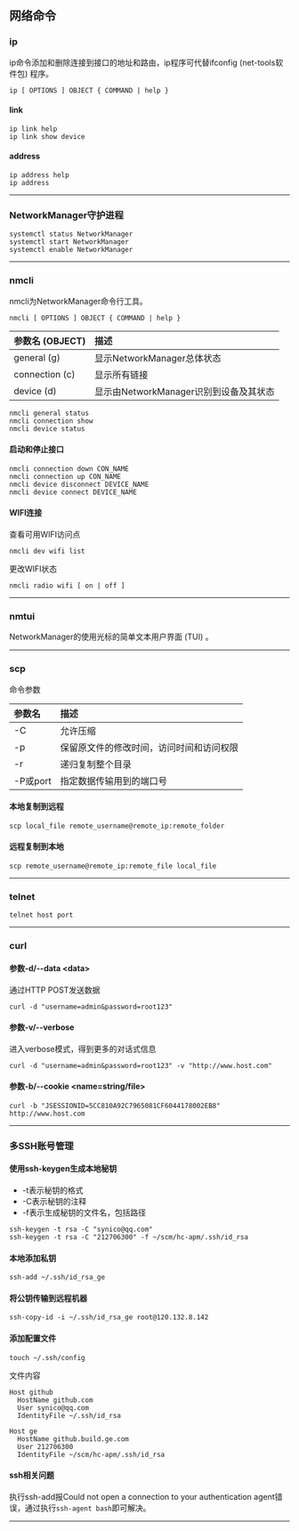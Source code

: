 ## 网络命令

### ip
ip命令添加和删除连接到接口的地址和路由，ip程序可代替ifconfig (net-tools软件包) 程序。

```
ip [ OPTIONS ] OBJECT { COMMAND | help }
```

#### link
```
ip link help
ip link show device
```

#### address
```
ip address help
ip address
```

***

### NetworkManager守护进程

```
systemctl status NetworkManager
systemctl start NetworkManager
systemctl enable NetworkManager
```

***

### nmcli
nmcli为NetworkManager命令行工具。

```
nmcli [ OPTIONS ] OBJECT { COMMAND | help }
```

参数名 (OBJECT) |描述
:--|:--
general (g) |显示NetworkManager总体状态
connection (c) |显示所有链接
device (d) |显示由NetworkManager识别到设备及其状态

```
nmcli general status
nmcli connection show
nmcli device status
```

#### 启动和停止接口

```
nmcli connection down CON_NAME
nmcli connection up CON_NAME
nmcli device disconnect DEVICE_NAME
nmcli device connect DEVICE_NAME
```

#### WIFI连接
查看可用WIFI访问点

```
nmcli dev wifi list
```

更改WIFI状态

```
nmcli radio wifi [ on | off ]
```

***

### nmtui
NetworkManager的使用光标的简单文本用户界面 (TUI) 。

***

### scp
命令参数

参数名|描述
:--|:--
-C|允许压缩
-p|保留原文件的修改时间，访问时间和访问权限
-r|递归复制整个目录
-P或port|指定数据传输用到的端口号

#### 本地复制到远程
```
scp local_file remote_username@remote_ip:remote_folder
```
#### 远程复制到本地
```
scp remote_username@remote_ip:remote_file local_file
```
***

### telnet
```
telnet host port
```
***

### curl
#### 参数-d/--data \<data>
通过HTTP POST发送数据
```
curl -d "username=admin&password=root123"
```
#### 参数-v/--verbose
进入verbose模式，得到更多的对话式信息
```
curl -d "username=admin&password=root123" -v "http://www.host.com"
```
#### 参数-b/--cookie \<name=string/file>
```
curl -b "JSESSIONID=5CC810A92C7965081CF6044178002EB8" http://www.host.com
```

***

### 多SSH账号管理
#### 使用ssh-keygen生成本地秘钥
* -t表示秘钥的格式
* -C表示秘钥的注释
* -f表示生成秘钥的文件名，包括路径

```
ssh-keygen -t rsa -C "synico@qq.com"
ssh-keygen -t rsa -C "212706300" -f ~/scm/hc-apm/.ssh/id_rsa
```

#### 本地添加私钥
```
ssh-add ~/.ssh/id_rsa_ge
```

#### 将公钥传输到远程机器
```
ssh-copy-id -i ~/.ssh/id_rsa_ge root@120.132.8.142
```

#### 添加配置文件
```
touch ~/.ssh/config
```
文件内容
```
Host github
  HostName github.com
  User synico@qq.com
  IdentityFile ~/.ssh/id_rsa

Host ge
  HostName github.build.ge.com
  User 212706300
  IdentityFile ~/scm/hc-apm/.ssh/id_rsa
```

#### ssh相关问题
执行ssh-add报Could not open a connection to your authentication agent错误，通过执行`ssh-agent bash`即可解决。

***
